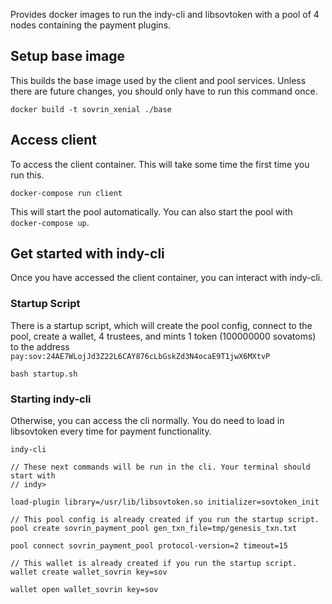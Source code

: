 Provides docker images to run the indy-cli and libsovtoken with a pool of 4
nodes containing the payment plugins.

## Setup base image
This builds the base image used by the client and pool services. Unless there
are future changes, you should only have to run this command once.
```
docker build -t sovrin_xenial ./base
```

## Access client
To access the client container. This will take some time the first time you run
this.
```
docker-compose run client
```
This will start the pool automatically. You can also start the pool with
`docker-compose up`.


## Get started with indy-cli
Once you have accessed the client container, you can interact with indy-cli.

### Startup Script
There is a startup script, which will create the pool config, connect to the
pool, create a wallet, 4 trustees, and mints 1 token (100000000 sovatoms) to
the address `pay:sov:24AE7WLojJd3Z22L6CAY876cLbGskZd3N4ocaE9T1jwX6MXtvP`
```
bash startup.sh
```

### Starting indy-cli
Otherwise, you can access the cli normally. You do need to load in libsovtoken
every time for payment functionality.
```
indy-cli

// These next commands will be run in the cli. Your terminal should start with
// indy>

load-plugin library=/usr/lib/libsovtoken.so initializer=sovtoken_init

// This pool config is already created if you run the startup script.
pool create sovrin_payment_pool gen_txn_file=tmp/genesis_txn.txt

pool connect sovrin_payment_pool protocol-version=2 timeout=15

// This wallet is already created if you run the startup script.
wallet create wallet_sovrin key=sov

wallet open wallet_sovrin key=sov
```